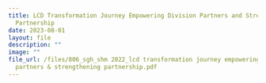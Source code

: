 ```yaml
---
title: LCD Transformation Journey Empowering Division Partners and Strengthening
  Partnership
date: 2023-08-01
layout: file
description: ""
image: ""
file_url: /files/806_sgh_shm 2022_lcd transformation journey empowering division
  partners & strengthening partnership.pdf
---
```

